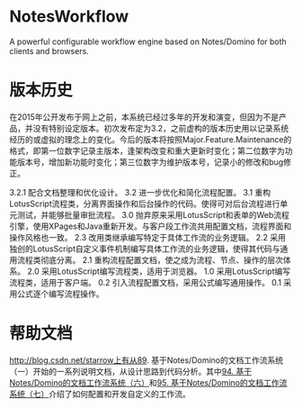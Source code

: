 # NotesWorkflow
A powerful configurable workflow engine based on Notes/Domino for both clients and browsers.

# 版本历史
在2015年公开发布于网上之前，本系统已经过多年的开发和演变，但因为不是产品，并没有特别设定版本。初次发布定为3.2，之前虚构的版本历史用以记录系统经历的或虚拟的理念上的变化。今后的版本将按照Major.Feature.Maintenance的格式，即第一位数字记录主版本，逢架构改变和重大更新时变化；第二位数字为功能版本号，增加新功能时变化；第三位数字为维护版本号，记录小的修改和bug修正。

3.2.1	配合文档整理和优化设计。
3.2	进一步优化和简化流程配置。
3.1	重构LotusScript流程类，分离界面操作和后台操作的代码。使得可对后台流程进行单元测试，并能够批量审批流程。
3.0	抛弃原来采用LotusScript和表单的Web流程引擎，使用XPages和Java重新开发。与客户段工作流共用配置文档，流程界面和操作风格也一致。
2.3	改用类继承编写特定于具体工作流的业务逻辑。
2.2	采用独创的LotusScript自定义事件机制编写具体工作流的业务逻辑，使得其代码与通用流程类彻底分离。
2.1	重构流程配置文档，使之成为流程、节点、操作的层次体系。
2.0	采用LotusScript编写流程类，适用于浏览器。
1.0	采用LotusScript编写流程类，适用于客户端。
0.2	引入流程配置文档，采用公式编写通用操作。
0.1	采用公式逐个编写流程操作。

# 帮助文档

http://blog.csdn.net/starrow上有从89. 基于Notes/Domino的文档工作流系统（一）开始的一系列说明文档，从设计思路到代码分析。其中[94. 基于Notes/Domino的文档工作流系统（六）](http://blog.csdn.net/starrow/article/details/43484217)和[95. 基于Notes/Domino的文档工作流系统（七）](http://blog.csdn.net/starrow/article/details/44102589)介绍了如何配置和开发自定义的工作流。